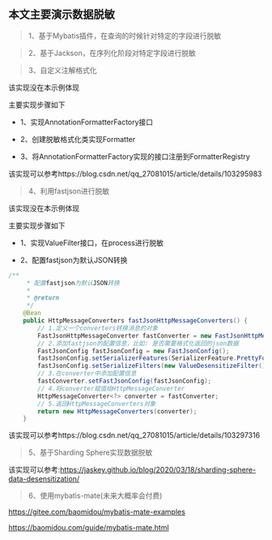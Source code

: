 ## 本文主要演示数据脱敏

> 1、基于Mybatis插件，在查询的时候针对特定的字段进行脱敏

> 2、基于Jackson，在序列化阶段对特定字段进行脱敏

> 3、自定义注解格式化

该实现没在本示例体现

主要实现步骤如下

- 1、实现AnnotationFormatterFactory接口

- 2、创建脱敏格式化类实现Formatter

- 3、将AnnotationFormatterFactory实现的接口注册到FormatterRegistry 

该实现可以参考https://blog.csdn.net/qq_27081015/article/details/103295983

> 4、利用fastjson进行脱敏

该实现没在本示例体现

主要实现步骤如下

- 1、实现ValueFilter接口，在process进行脱敏

- 2、配置fastjson为默认JSON转换

```java
/**
     * 配置fastjson为默认JSON转换
     *
     * @return
     */
    @Bean
    public HttpMessageConverters fastJsonHttpMessageConverters() {
        // 1.定义一个converters转换消息的对象
        FastJsonHttpMessageConverter fastConverter = new FastJsonHttpMessageConverter();
        // 2.添加fastjson的配置信息，比如: 是否需要格式化返回的json数据
        FastJsonConfig fastJsonConfig = new FastJsonConfig();
        fastJsonConfig.setSerializerFeatures(SerializerFeature.PrettyFormat);
        fastJsonConfig.setSerializeFilters(new ValueDesensitizeFilter());//添加自己写的拦截器
        // 3.在converter中添加配置信息
        fastConverter.setFastJsonConfig(fastJsonConfig);
        // 4.将converter赋值给HttpMessageConverter
        HttpMessageConverter<?> converter = fastConverter;
        // 5.返回HttpMessageConverters对象
        return new HttpMessageConverters(converter);
    }

```
该实现可以参考https://blog.csdn.net/qq_27081015/article/details/103297316

> 5、基于Sharding Sphere实现数据脱敏

该实现可以参考:https://jaskey.github.io/blog/2020/03/18/sharding-sphere-data-desensitization/


> 6、使用mybatis-mate(未来大概率会付费)

https://gitee.com/baomidou/mybatis-mate-examples

https://baomidou.com/guide/mybatis-mate.html